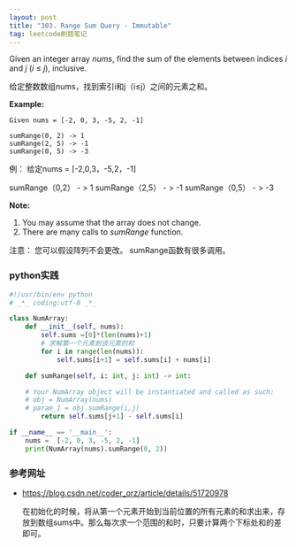 ```yaml
---
layout: post
title: "303. Range Sum Query - Immutable"
tag: leetcode刷题笔记
---
```

Given an integer array *nums*, find the sum of the elements between indices *i* and *j* (*i* ≤ *j*), inclusive.

给定整数数组nums，找到索引i和j（i≤j）之间的元素之和。

**Example:**

```
Given nums = [-2, 0, 3, -5, 2, -1]

sumRange(0, 2) -> 1
sumRange(2, 5) -> -1
sumRange(0, 5) -> -3
```

例：
给定nums = [-2,0,3，-5,2，-1]

sumRange（0,2） - > 1
sumRange（2,5） - > -1
sumRange（0,5） - > -3

**Note:**

1. You may assume that the array does not change.
2. There are many calls to *sumRange* function.



注意：
您可以假设阵列不会更改。
sumRange函数有很多调用。



### **python实践**

~~~python
#!/usr/bin/env python
# _*_ coding:utf-8 _*_

class NumArray:
    def __init__(self, nums):
        self.sums =[0]*(len(nums)+1)
        # 求解第一个元素到该元素的和
        for i in range(len(nums)):
            self.sums[i+1] = self.sums[i] + nums[i]

    def sumRange(self, i: int, j: int) -> int:

    # Your NumArray object will be instantiated and called as such:
    # obj = NumArray(nums)
    # param_1 = obj.sumRange(i,j)
        return self.sums[j+1] - self.sums[i]

if __name__ == '__main__':
    nums =  [-2, 0, 3, -5, 2, -1]
    print(NumArray(nums).sumRange(0, 2))
~~~



### **参考网址**

- <https://blog.csdn.net/coder_orz/article/details/51720978>

  在初始化的时候，将从第一个元素开始到当前位置的所有元素的和求出来，存放到数组sums中。那么每次求一个范围的和时，只要计算两个下标处和的差即可。